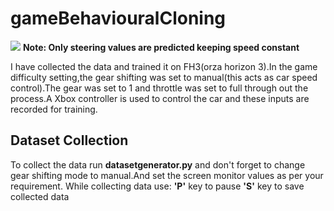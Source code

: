 # gameBehaviouralCloning

![](Driving.gif)
**Note: Only steering values are predicted keeping speed constant**

 I have collected the data and trained it on FH3(orza horizon 3).In the game difficulty setting,the gear shifting was set to manual(this acts as car speed control).The gear was set to 1 and throttle was set to full through out the process.A Xbox controller is used to control the car and these inputs are recorded for training.
 
## Dataset Collection
 To collect the data run **datasetgenerator.py** and don't forget to change gear shifting mode to manual.And set the screen monitor values as per your requirement.
 While collecting data use:         **'P'** key to pause
                                    **'S'** key to save collected data
                                    
                                    
 
